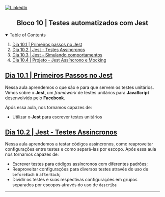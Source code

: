 <!-- PROJECT SHIELDS -->
[![LinkedIn][linkedin-shield]][linkedin-url]

<h2 align="center">Bloco 10 | Testes automatizados com Jest</h2>

<!-- TABLE OF CONTENTS -->
<details open="open">
  <summary>Table of Contents</summary>
  <ol>
    <li>
      <a href="#dia-10.1">Dia 10.1 | Primeiros passos no Jest</a>
    </li>
    <li>
      <a href="#dia-10.2">Dia 10.2 | Jest - Testes Assíncronos</a>
    </li>
    <li>
      <a href="#dia-10.3">Dia 10.3 | Jest - Simulando comportamentos</a>
    </li>
    <li>
      <a href="#dia-10.4">Dia 10.4 | Projeto - Jest Assíncrono e Mocking</a>
    </li>
  </ol>
</details>

<!-- Dia 10.1 | Primeiros passos no Jest -->
## <a id="dia-10.1" href="10.1">Dia 10.1 | Primeiros Passos no Jest</a>
Nessa aula aprendemos o que são e para que servem os testes unitários. Vimos sobre o **Jest**, um *framework* de testes unitários para **JavaScript** desenvolvido pelo **Facebook**.

Após essa aula, nos tornamos capazes de:
- Utilizar o **Jest** para escrever testes unitários

<!-- Dia 10.2 | Jest - Testes Assíncronos -->
## <a id="dia-10.2" href="10.2">Dia 10.2 | Jest - Testes Assincronos</a>

Nessa aula aprendemos a testar códigos assíncronos, como reaproveitar configurações entre testes e como separá-las por escopo.
Após essa aula nos tornamos capazes de:
- Escrever testes para códigos assíncronos com diferentes padrões;
- Reaproveitar configurações para diversos testes através do uso de `beforeEach` e `afterEach`;
- Dividir os testes e suas respectivas configurações em grupos separados por escopos através do uso de `describe`


---

<!-- MARKDOWN LINKS & IMAGES -->
[linkedin-shield]: https://img.shields.io/badge/-LinkedIn-black.svg?style=for-the-badge&logo=linkedin&colorB=555
[linkedin-url]: https://linkedin.com/in/rafaelgeronimo